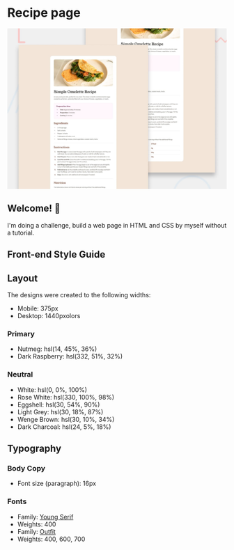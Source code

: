 # Recipe page

![Design preview for the Recipe page coding challenge](./design/desktop-preview.jpg)

## Welcome! 👋

I'm doing a challenge, build a web page in HTML and CSS by myself without a tutorial.

## Front-end Style Guide

## Layout

The designs were created to the following widths:

- Mobile: 375px
- Desktop: 1440pxolors

### Primary

- Nutmeg: hsl(14, 45%, 36%)
- Dark Raspberry: hsl(332, 51%, 32%)

### Neutral

- White: hsl(0, 0%, 100%)
- Rose White: hsl(330, 100%, 98%)
- Eggshell: hsl(30, 54%, 90%)
- Light Grey: hsl(30, 18%, 87%)
- Wenge Brown: hsl(30, 10%, 34%)
- Dark Charcoal: hsl(24, 5%, 18%)

## Typography

### Body Copy

- Font size (paragraph): 16px

### Fonts

- Family: [Young Serif](https://fonts.google.com/specimen/Young+Serif)
- Weights: 400
- Family: [Outfit](https://fonts.google.com/specimen/Outfit)
- Weights: 400, 600, 700
